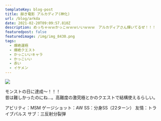```yaml
---
templateKey: blog-post
title: 赫き電影 アルカディア(神化)
url: /blog/arkda
date: 2021-02-20T09:09:57.810Z
description: めっちゃｗｗかっこｗｗｗいいｗｗｗ　アルカディアさん輝いてるぜ！！！
featuredpost: false
featuredimage: /img/img_8430.png
tags:
  - 爆絶運極
  - 爆絶クエスト
  - かっこいいキャラ
  - かっこいい
  - 赤い
  - イケメン
---
```

![](/img/img_8430.png)

モンストの日に達成〜！！！\
昔は難しかったのにね…。高難度の激究極とかのクエストで結構使えるらしい。

アビリティ：MSM
ゲージショット：AW
SS：分身SS（22ターン）
友情：トライブパルス
サブ：三反射分裂弾